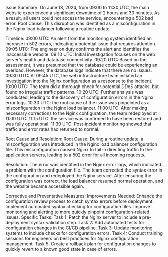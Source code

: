 Issue Summary:
On June 18, 2024, from 09:00 to 11:30 UTC, the main website experienced a significant downtime of 2 hours and 30 minutes. As a result, all users could not access the service, encountering a 502 bad error. 
Root Cause: This disruption was identified as a misconfiguration in the Nginx load balancer following a routine update.

Timeline:
09:00 UTC: An alert from the monitoring system identified an increase in 502 errors, indicating a potential issue that requires attention.
09:05 UTC: The engineer on duty confirms the alert and identifies the inaccessible website.
09:10 UTC: Initial investigation focuses on the web server's health and database connectivity.
09:20 UTC: Based on the assessment, it was presumed that the database could be experiencing an overload. However, the database logs indicate that there are no issues.
09:30 UTC: At 09:45 UTC, the web infrastructure team initiated an investigation into the Nginx configuration as a response to the incident.
10:00 UTC: The team did a thorough check for potential DDoS attacks, but found no irregular traffic patterns. 
10:20 UTC: Further analysis was conducted, leading to the discovery of configuration errors in the Nginx error logs.
10:30 UTC: the root cause of the issue was pinpointed as a misconfiguration in the Nginx load balancer.
11:00 UTC: After making necessary corrections to the Nginx configuration, the team redeployed at 11:00 UTC:
11:15 UTC: the service was confirmed to have been restored and was fully operational.
11:30 UTC: Post-incident monitoring showed that traffic and error rates had returned to normal.

Root Cause and Resolution:
Root Cause: During a routine update, a misconfiguration was introduced in the Nginx load balancer configuration file. This misconfiguration caused Nginx to fail in directing traffic to the application servers, leading to a 502 error for all incoming requests.

Resolution: The error was identified in the Nginx error logs, which indicated a problem with the configuration file. The team corrected the syntax error in the configuration and redeployed the Nginx service. After ensuring the configuration was correct, the load balancer resumed normal operation, and the website became accessible again.

Corrective and Preventative Measures:
Improvements Needed:
Enhance the configuration review process to catch syntax errors before deployment.
Implement automated syntax checking for configuration files.
Improve monitoring and alerting to more quickly pinpoint configuration-related issues.
Specific Tasks:
Task 1: Patch the Nginx server to include a pre-deployment syntax validation step.
Task 2: Add automated tests for configuration changes in the CI/CD pipeline.
Task 3: Update monitoring systems to include checks for configuration errors.
Task 4: Conduct training sessions for engineers on best practices for Nginx configuration management.
Task 5: Create a rollback plan for configuration changes to quickly revert to a known good state in case of errors.
